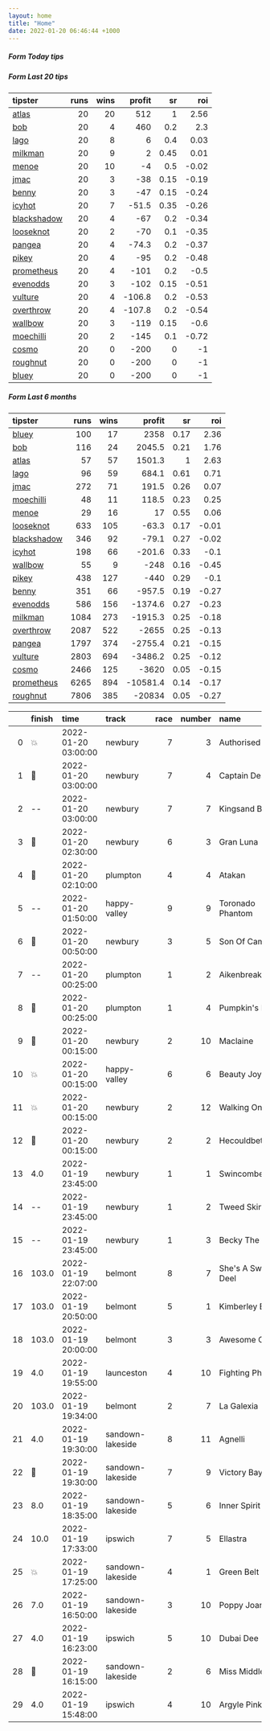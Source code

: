 ```yaml
---   
layout: home  
title: "Home"   
date: 2022-01-20 06:46:44 +1000  
---   
```



##### Form Today tips   

##### Form Last 20 tips   

| tipster                                                         |   runs |   wins |   profit |   sr |   roi |
|:----------------------------------------------------------------|-------:|-------:|---------:|-----:|------:|
| [atlas](https://mrwayneo.github.io/tips/atlas.html)             |     20 |     20 |    512   | 1    |  2.56 |
| [bob](https://mrwayneo.github.io/tips/bob.html)                 |     20 |      4 |    460   | 0.2  |  2.3  |
| [lago](https://mrwayneo.github.io/tips/lago.html)               |     20 |      8 |      6   | 0.4  |  0.03 |
| [milkman](https://mrwayneo.github.io/tips/milkman.html)         |     20 |      9 |      2   | 0.45 |  0.01 |
| [menoe](https://mrwayneo.github.io/tips/menoe.html)             |     20 |     10 |     -4   | 0.5  | -0.02 |
| [jmac](https://mrwayneo.github.io/tips/jmac.html)               |     20 |      3 |    -38   | 0.15 | -0.19 |
| [benny](https://mrwayneo.github.io/tips/benny.html)             |     20 |      3 |    -47   | 0.15 | -0.24 |
| [icyhot](https://mrwayneo.github.io/tips/icyhot.html)           |     20 |      7 |    -51.5 | 0.35 | -0.26 |
| [blackshadow](https://mrwayneo.github.io/tips/blackshadow.html) |     20 |      4 |    -67   | 0.2  | -0.34 |
| [looseknot](https://mrwayneo.github.io/tips/looseknot.html)     |     20 |      2 |    -70   | 0.1  | -0.35 |
| [pangea](https://mrwayneo.github.io/tips/pangea.html)           |     20 |      4 |    -74.3 | 0.2  | -0.37 |
| [pikey](https://mrwayneo.github.io/tips/pikey.html)             |     20 |      4 |    -95   | 0.2  | -0.48 |
| [prometheus](https://mrwayneo.github.io/tips/prometheus.html)   |     20 |      4 |   -101   | 0.2  | -0.5  |
| [evenodds](https://mrwayneo.github.io/tips/evenodds.html)       |     20 |      3 |   -102   | 0.15 | -0.51 |
| [vulture](https://mrwayneo.github.io/tips/vulture.html)         |     20 |      4 |   -106.8 | 0.2  | -0.53 |
| [overthrow](https://mrwayneo.github.io/tips/overthrow.html)     |     20 |      4 |   -107.8 | 0.2  | -0.54 |
| [wallbow](https://mrwayneo.github.io/tips/wallbow.html)         |     20 |      3 |   -119   | 0.15 | -0.6  |
| [moechilli](https://mrwayneo.github.io/tips/moechilli.html)     |     20 |      2 |   -145   | 0.1  | -0.72 |
| [cosmo](https://mrwayneo.github.io/tips/cosmo.html)             |     20 |      0 |   -200   | 0    | -1    |
| [roughnut](https://mrwayneo.github.io/tips/roughnut.html)       |     20 |      0 |   -200   | 0    | -1    |
| [bluey](https://mrwayneo.github.io/tips/bluey.html)             |     20 |      0 |   -200   | 0    | -1    |

##### Form Last 6 months   

| tipster                                                         |   runs |   wins |   profit |   sr |   roi |
|:----------------------------------------------------------------|-------:|-------:|---------:|-----:|------:|
| [bluey](https://mrwayneo.github.io/tips/bluey.html)             |    100 |     17 |   2358   | 0.17 |  2.36 |
| [bob](https://mrwayneo.github.io/tips/bob.html)                 |    116 |     24 |   2045.5 | 0.21 |  1.76 |
| [atlas](https://mrwayneo.github.io/tips/atlas.html)             |     57 |     57 |   1501.3 | 1    |  2.63 |
| [lago](https://mrwayneo.github.io/tips/lago.html)               |     96 |     59 |    684.1 | 0.61 |  0.71 |
| [jmac](https://mrwayneo.github.io/tips/jmac.html)               |    272 |     71 |    191.5 | 0.26 |  0.07 |
| [moechilli](https://mrwayneo.github.io/tips/moechilli.html)     |     48 |     11 |    118.5 | 0.23 |  0.25 |
| [menoe](https://mrwayneo.github.io/tips/menoe.html)             |     29 |     16 |     17   | 0.55 |  0.06 |
| [looseknot](https://mrwayneo.github.io/tips/looseknot.html)     |    633 |    105 |    -63.3 | 0.17 | -0.01 |
| [blackshadow](https://mrwayneo.github.io/tips/blackshadow.html) |    346 |     92 |    -79.1 | 0.27 | -0.02 |
| [icyhot](https://mrwayneo.github.io/tips/icyhot.html)           |    198 |     66 |   -201.6 | 0.33 | -0.1  |
| [wallbow](https://mrwayneo.github.io/tips/wallbow.html)         |     55 |      9 |   -248   | 0.16 | -0.45 |
| [pikey](https://mrwayneo.github.io/tips/pikey.html)             |    438 |    127 |   -440   | 0.29 | -0.1  |
| [benny](https://mrwayneo.github.io/tips/benny.html)             |    351 |     66 |   -957.5 | 0.19 | -0.27 |
| [evenodds](https://mrwayneo.github.io/tips/evenodds.html)       |    586 |    156 |  -1374.6 | 0.27 | -0.23 |
| [milkman](https://mrwayneo.github.io/tips/milkman.html)         |   1084 |    273 |  -1915.3 | 0.25 | -0.18 |
| [overthrow](https://mrwayneo.github.io/tips/overthrow.html)     |   2087 |    522 |  -2655   | 0.25 | -0.13 |
| [pangea](https://mrwayneo.github.io/tips/pangea.html)           |   1797 |    374 |  -2755.4 | 0.21 | -0.15 |
| [vulture](https://mrwayneo.github.io/tips/vulture.html)         |   2803 |    694 |  -3486.2 | 0.25 | -0.12 |
| [cosmo](https://mrwayneo.github.io/tips/cosmo.html)             |   2466 |    125 |  -3620   | 0.05 | -0.15 |
| [prometheus](https://mrwayneo.github.io/tips/prometheus.html)   |   6265 |    894 | -10581.4 | 0.14 | -0.17 |
| [roughnut](https://mrwayneo.github.io/tips/roughnut.html)       |   7806 |    385 | -20834   | 0.05 | -0.27 |

|    | finish            | time                | track            |   race |   number | name               |   odds | tipster             |
|---:|:------------------|:--------------------|:-----------------|-------:|---------:|:-------------------|-------:|:--------------------|
|  0 | :boom:            | 2022-01-20 03:00:00 | newbury          |      7 |        3 | Authorised Speed   |   2    | vulture             |
|  1 | :2nd_place_medal: | 2022-01-20 03:00:00 | newbury          |      7 |        4 | Captain Destiny    |   6.5  | overthrow           |
|  2 | --                | 2022-01-20 03:00:00 | newbury          |      7 |        7 | Kingsand Bay       |   9.5  | overthrow           |
|  3 | :2nd_place_medal: | 2022-01-20 02:30:00 | newbury          |      6 |        3 | Gran Luna          |   2.6  | overthrow,milkman   |
|  4 | :2nd_place_medal: | 2022-01-20 02:10:00 | plumpton         |      4 |        4 | Atakan             |   6.5  | looseknot           |
|  5 | --                | 2022-01-20 01:50:00 | happy-valley     |      9 |        9 | Toronado Phantom   |   4.6  | vulture             |
|  6 | :2nd_place_medal: | 2022-01-20 00:50:00 | newbury          |      3 |        5 | Son Of Camas       |   9.5  | overthrow           |
|  7 | --                | 2022-01-20 00:25:00 | plumpton         |      1 |        2 | Aikenbreakinheart  |   9    | looseknot           |
|  8 | :3rd_place_medal: | 2022-01-20 00:25:00 | plumpton         |      1 |        4 | Pumpkin's Pride    |   5    | looseknot           |
|  9 | :3rd_place_medal: | 2022-01-20 00:15:00 | newbury          |      2 |       10 | Maclaine           |   6.5  | looseknot           |
| 10 | :boom:            | 2022-01-20 00:15:00 | happy-valley     |      6 |        6 | Beauty Joy         |   3.9  | milkman             |
| 11 | :boom:            | 2022-01-20 00:15:00 | newbury          |      2 |       12 | Walking On Air     |   1.61 | overthrow           |
| 12 | :2nd_place_medal: | 2022-01-20 00:15:00 | newbury          |      2 |        2 | Hecouldbetheone    |   3.75 | pangea              |
| 13 | 4.0               | 2022-01-19 23:45:00 | newbury          |      1 |        1 | Swincombe Fleat    |   5.5  | vulture             |
| 14 | --                | 2022-01-19 23:45:00 | newbury          |      1 |        2 | Tweed Skirt        |   2.8  | evenodds,overthrow  |
| 15 | --                | 2022-01-19 23:45:00 | newbury          |      1 |        3 | Becky The Boo      |  13    | vulture             |
| 16 | 103.0             | 2022-01-19 22:07:00 | belmont          |      8 |        7 | She's A Sweet Deel |   1.6  | icyhot              |
| 17 | 103.0             | 2022-01-19 20:50:00 | belmont          |      5 |        1 | Kimberley Boy      |   4.2  | pangea,blackshadow  |
| 18 | 103.0             | 2022-01-19 20:00:00 | belmont          |      3 |        3 | Awesome Chatter    |   3.3  | vulture             |
| 19 | 4.0               | 2022-01-19 19:55:00 | launceston       |      4 |       10 | Fighting Phoenix   |   9.5  | vulture             |
| 20 | 103.0             | 2022-01-19 19:34:00 | belmont          |      2 |        7 | La Galexia         |   3.2  | looseknot           |
| 21 | 4.0               | 2022-01-19 19:30:00 | sandown-lakeside |      8 |       11 | Agnelli            |   7.5  | pangea,bluey        |
| 22 | :3rd_place_medal: | 2022-01-19 19:30:00 | sandown-lakeside |      7 |        9 | Victory Bay        |   3.6  | evenodds,overthrow  |
| 23 | 8.0               | 2022-01-19 18:35:00 | sandown-lakeside |      5 |        6 | Inner Spirit       |   4.2  | vulture,blackshadow |
| 24 | 10.0              | 2022-01-19 17:33:00 | ipswich          |      7 |        5 | Ellastra           |   6.5  | pangea              |
| 25 | :boom:            | 2022-01-19 17:25:00 | sandown-lakeside |      4 |        1 | Green Belt         |   1.7  | vulture,milkman     |
| 26 | 7.0               | 2022-01-19 16:50:00 | sandown-lakeside |      3 |       10 | Poppy Joan         |   3.6  | overthrow           |
| 27 | 4.0               | 2022-01-19 16:23:00 | ipswich          |      5 |       10 | Dubai Dee          |   4.6  | overthrow           |
| 28 | :3rd_place_medal: | 2022-01-19 16:15:00 | sandown-lakeside |      2 |        6 | Miss Middle Park   |   2.2  | evenodds,overthrow  |
| 29 | 4.0               | 2022-01-19 15:48:00 | ipswich          |      4 |       10 | Argyle Pink        |   2.15 | evenodds,overthrow  |